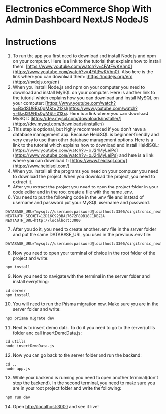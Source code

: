 # Electronics eCommerce Shop With Admin Dashboard NextJS NodeJS

# Instructions
1. To run the app you first need to download and install Node.js and npm on your computer. Here is a link to the tutorial that explains how to install them: [https://www.youtube.com/watch?v=4FAtFwKVhn0](https://www.youtube.com/watch?v=4FAtFwKVhn0). Also here is the link where you can download them: [https://nodejs.org/en](https://nodejs.org/en)
2. When you install Node.js and npm on your computer you need to download and install MySQL on your computer. Here is another link to the tutorial which explains how you can download and install MySQL on your computer: [https://www.youtube.com/watch?v=BxdSUGBs0gM&t=212s](https://www.youtube.com/watch?v=BxdSUGBs0gM&t=212s). Here is a link where you can download MySQL: [https://dev.mysql.com/downloads/installer/](https://dev.mysql.com/downloads/installer/)
3. This step is optional, but highly recommended if you don't have a database management app. Because HeidiSQL is beginner-friendly and very easy to use than other database management options. Here is a link to the tutorial which explains how to download and install HeidiSQL: [https://www.youtube.com/watch?v=oJ24MyLeiPs](https://www.youtube.com/watch?v=oJ24MyLeiPs) and here is a link where you can download it: [https://www.heidisql.com/](https://www.heidisql.com/)
4. When you install all the programs you need on your computer you need to download the project. When you download the project, you need to extract it.
5. After you extract the project you need to open the project folder in your code editor and in the root create a file with the name .env.
6. You need to put the following code in the .env file and instead of username and password put your MySQL username and password.
```
DATABASE_URL="mysql://username:password@localhost:3306/singitronic_nextjs"
NEXTAUTH_SECRET=12D16C923BA17672F89B18C1DB22A
NEXTAUTH_URL=http://localhost:3000
```
7. After you do it, you need to create another .env file in the server folder and put the same DATABASE_URL you used in the previous .env file:
```
DATABASE_URL="mysql://username:password@localhost:3306/singitronic_nextjs"
```
8. Now you need to open your terminal of choice in the root folder of the project and write:
```
npm install
```
9. Now you need to navigate with the terminal in the server folder and install everything:
```
cd server
npm install
```
10. You will need to run the Prisma migration now. Make sure you are in the server folder and write:
```
npx prisma migrate dev
```
11. Next is to insert demo data. To do it you need to go to the server/utills folder and call insertDemoData.js:
```
cd utills
node insertDemoData.js
```
12. Now you can go back to the server folder and run the backend:
```
cd ..
node app.js
```
13. While your backend is running you need to open another terminal(don't stop the backend). In the second terminal, you need to make sure you are in your root project folder and write the following:
```
npm run dev
```
14. Open [http://localhost:3000](http://localhost:3000) and see it live!
